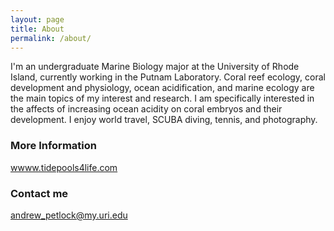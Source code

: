 ```yaml
---
layout: page
title: About
permalink: /about/
---
```


I'm an undergraduate Marine Biology major at the University of Rhode Island, currently working in the Putnam Laboratory. Coral reef ecology, coral development and physiology, ocean acidification, and marine ecology are the main topics of my interest and research. I am specifically interested in the affects of increasing ocean acidity on coral embryos and their development. I enjoy world travel, SCUBA diving, tennis, and photography.

### More Information

[wwww.tidepools4life.com](wwww.tidepools4life.com)

### Contact me

[andrew_petlock@my.uri.edu](mailto:andrew_petlock@my.uri.edu)